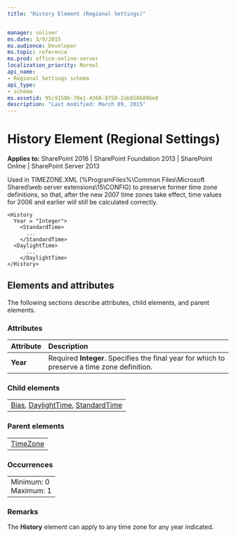 ```yaml
---
title: "History Element (Regional Settings)"


manager: soliver
ms.date: 3/9/2015
ms.audience: Developer
ms.topic: reference
ms.prod: office-online-server
localization_priority: Normal
api_name:
- Regional Settings schema
api_type:
- schema
ms.assetid: 95c9150b-70e1-4368-8758-2ab850689be8
description: "Last modified: March 09, 2015"
---
```


# History Element (Regional Settings)

 
  
 **Applies to:** SharePoint 2016 | SharePoint Foundation 2013 | SharePoint Online | SharePoint Server 2013
  
Used in TIMEZONE.XML (%ProgramFiles%\Common Files\Microsoft Shared\web server extensions\15\CONFIG) to preserve former time zone definitions, so that, after the new 2007 time zones take effect, time values for 2006 and earlier will still be calculated correctly.
  
```
<History
  Year = "Integer">
    <StandardTime>
      ...
    </StandardTime>
  <DaylightTime>
      ...
    </DaylightTime>
</History>
```

## Elements and attributes

The following sections describe attributes, child elements, and parent elements.

### Attributes

|**Attribute**|**Description**|
|:-----|:-----|
|**Year** <br/> |Required **Integer**. Specifies the final year for which to preserve a time zone definition.  <br/> |
   
### Child elements

||
|:-----|
|[Bias](bias-element-regional-settings.md), [DaylightTime](daylighttime-element-regional-settings.md), [StandardTime](standardtime-element-regional-settings.md)|
   
### Parent elements

||
|:-----|
|[TimeZone](timezone-element-regional-settings.md)|
   
### Occurrences

||
|:-----|
|Minimum: 0  <br/> Maximum: 1  <br/> |
   
### Remarks

The **History** element can apply to any time zone for any year indicated. 
  

